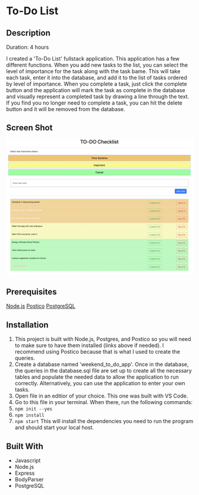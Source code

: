 # To-Do List 


## Description

Duration: 4 hours

I created a 'To-Do List' fullstack application. This application has a few different functions. When you add new tasks to the list, you can select the level of importance for the task along with the task bame. This will take each task, enter it into the database, and add it to the list of tasks ordered by level of importance. When you complete a task, just click the complete button and the application will mark the task as complete in the database and visually represent a completed task by drawing a line through the text. If you find you no longer need to complete a task, you can hit the delete button and it will be removed from the database. 

## Screen Shot 

![ScreenShot](server/StretchMode-screen.png) 

## Prerequisites 

[Node.js](https://nodejs.org/en/)
[Postico](https://eggerapps.at/postico2/)
[PostgreSQL](https://www.postgresql.org/)

## Installation 

1. This project is built with Node.js, Postgres, and Postico so you will need to make sure to have them installed (links above if needed). I recommend using Postico because that is what I used to create the queries. 
2. Create a database named 'weekend_to_do_app'.
Once in the database, the queries in the database.sql file are set up to create all the necessary tables and populate the needed data to allow the application to run correctly. Alternatively, you can use the application to enter your own tasks.
3. Open file in an editior of your choice. This one was built with VS Code. 
4. Go to this file in your terminal. When there, run the following commands: 
  1. `npm init --yes`
  2. `npm install`
  3. `npm start`
This will install the dependencies you need to run the program and should start your local host. 

## Built With 

- Javascript 
- Node.js 
- Express 
- BodyParser 
- PostgreSQL




